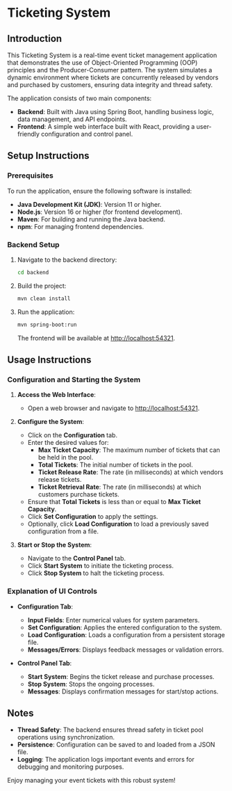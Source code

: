 # Ticketing System

## Introduction
This Ticketing System is a real-time event ticket management application that demonstrates the use of Object-Oriented Programming (OOP) principles and the Producer-Consumer pattern. The system simulates a dynamic environment where tickets are concurrently released by vendors and purchased by customers, ensuring data integrity and thread safety.

The application consists of two main components:

- **Backend**: Built with Java using Spring Boot, handling business logic, data management, and API endpoints.
- **Frontend**: A simple web interface built with React, providing a user-friendly configuration and control panel.

## Setup Instructions

### Prerequisites
To run the application, ensure the following software is installed:

- **Java Development Kit (JDK)**: Version 11 or higher.
- **Node.js**: Version 16 or higher (for frontend development).
- **Maven**: For building and running the Java backend.
- **npm**: For managing frontend dependencies.

### Backend Setup
1. Navigate to the backend directory:
   ```bash
   cd backend
   ```
2. Build the project:
   ```bash
   mvn clean install
   ```
3. Run the application:
   ```bash
   mvn spring-boot:run
   ```



   The frontend will be available at [http://localhost:54321](http://localhost:54321).

## Usage Instructions

### Configuration and Starting the System

1. **Access the Web Interface**:
   - Open a web browser and navigate to [http://localhost:54321](http://localhost:54321).

2. **Configure the System**:
   - Click on the **Configuration** tab.
   - Enter the desired values for:
     - **Max Ticket Capacity**: The maximum number of tickets that can be held in the pool.
     - **Total Tickets**: The initial number of tickets in the pool.
     - **Ticket Release Rate**: The rate (in milliseconds) at which vendors release tickets.
     - **Ticket Retrieval Rate**: The rate (in milliseconds) at which customers purchase tickets.
   - Ensure that **Total Tickets** is less than or equal to **Max Ticket Capacity**.
   - Click **Set Configuration** to apply the settings.
   - Optionally, click **Load Configuration** to load a previously saved configuration from a file.

3. **Start or Stop the System**:
   - Navigate to the **Control Panel** tab.
   - Click **Start System** to initiate the ticketing process.
   - Click **Stop System** to halt the ticketing process.

### Explanation of UI Controls

- **Configuration Tab**:
  - **Input Fields**: Enter numerical values for system parameters.
  - **Set Configuration**: Applies the entered configuration to the system.
  - **Load Configuration**: Loads a configuration from a persistent storage file.
  - **Messages/Errors**: Displays feedback messages or validation errors.

- **Control Panel Tab**:
  - **Start System**: Begins the ticket release and purchase processes.
  - **Stop System**: Stops the ongoing processes.
  - **Messages**: Displays confirmation messages for start/stop actions.

## Notes

- **Thread Safety**: The backend ensures thread safety in ticket pool operations using synchronization.
- **Persistence**: Configuration can be saved to and loaded from a JSON file.
- **Logging**: The application logs important events and errors for debugging and monitoring purposes.

Enjoy managing your event tickets with this robust system!

